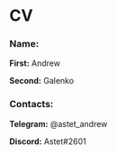 # CV

### Name:
__First:__ Andrew

__Second:__ Galenko

### Contacts:
__Telegram:__ @astet_andrew

__Discord:__ Astet#2601

